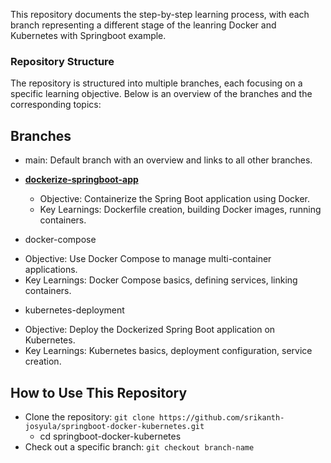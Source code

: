 This repository documents the step-by-step learning process, with each branch representing a different stage of the leanring Docker and Kubernetes with Springboot example.

### Repository Structure
The repository is structured into multiple branches, each focusing on a specific learning objective. Below is an overview of the branches and the corresponding topics:

## Branches
* main: Default branch with an overview and links to all other branches.
* **[dockerize-springboot-app](https://github.com/srikanth-josyula/springboot-docker-kubernetes/tree/docker-basic-setup)**
  - Objective: Containerize the Spring Boot application using Docker.
  - Key Learnings: Dockerfile creation, building Docker images, running containers.

* docker-compose
 - Objective: Use Docker Compose to manage multi-container applications.
 - Key Learnings: Docker Compose basics, defining services, linking containers.

* kubernetes-deployment
 - Objective: Deploy the Dockerized Spring Boot application on Kubernetes.
 - Key Learnings: Kubernetes basics, deployment configuration, service creation.

## How to Use This Repository
* Clone the repository: `git clone https://github.com/srikanth-josyula/springboot-docker-kubernetes.git`
  - cd springboot-docker-kubernetes
* Check out a specific branch:
  `git checkout branch-name`
